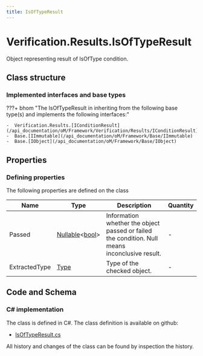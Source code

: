```yaml
---
title: IsOfTypeResult
---
```


# Verification.Results.IsOfTypeResult

Object representing result of IsOfType condition.

## Class structure

### Implemented interfaces and base types

???+ bhom "The IsOfTypeResult in inheriting from the following base type(s) and implements the following interfaces:"

    -  Verification.Results.[IConditionResult](/api_documentation/oM/Framework/Verification/Results/IConditionResult)
    -  Base.[IImmutable](/api_documentation/oM/Framework/Base/IImmutable)
    -  Base.[IObject](/api_documentation/oM/Framework/Base/IObject)


## Properties



### Defining properties

The following properties are defined on the class

| Name             | Type             | Description      | Quantity         |
|------------------|------------------|------------------|------------------|
| Passed | [Nullable](https://learn.microsoft.com/en-us/dotnet/api/System.Nullable-1?view=netstandard-2.0)&lt;[bool](https://learn.microsoft.com/en-us/dotnet/api/System.Boolean?view=netstandard-2.0)&gt; | Information whether the object passed or failed the condition. Null means inconclusive result. | - |
| ExtractedType | [Type](https://learn.microsoft.com/en-us/dotnet/api/System.Type?view=netstandard-2.0) | Type of the checked object. | - |


## Code and Schema

### C# implementation

The class is defined in C#. The class definition is available on github:

- [IsOfTypeResult.cs](https://github.com/BHoM/BHoM/blob/develop/Verification_oM/Results/Conditions/IsOfTypeResult.cs)

All history and changes of the class can be found by inspection the history.
